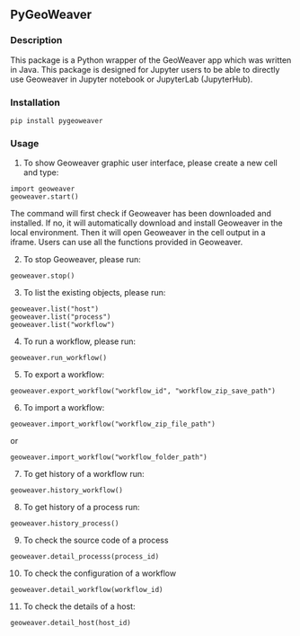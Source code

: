 ## PyGeoWeaver

### Description

This package is a Python wrapper of the GeoWeaver app which was written in Java. This package is designed for Jupyter users to be able to directly use Geoweaver in Jupyter notebook or JupyterLab (JupyterHub).

### Installation

`pip install pygeoweaver`

### Usage

1. To show Geoweaver graphic user interface, please create a new cell and type:

```
import geoweaver
geoweaver.start()
```

The command will first check if Geoweaver has been downloaded and installed. If no, it will automatically download and install Geoweaver in the local environment. Then it will open Geoweaver in the cell output in a iframe. Users can use all the functions provided in Geoweaver.

2. To stop Geoweaver, please run:

```
geoweaver.stop()
```

3. To list the existing objects, please run:

```
geoweaver.list("host")
geoweaver.list("process")
geoweaver.list("workflow")
```

4. To run a workflow, please run:
```
geoweaver.run_workflow()
```

5. To export a workflow:

```
geoweaver.export_workflow("workflow_id", "workflow_zip_save_path")
```

6. To import a workflow:

```
geoweaver.import_workflow("workflow_zip_file_path")
```

or

```
geoweaver.import_workflow("workflow_folder_path")
```

7. To get history of a workflow run:

```
geoweaver.history_workflow()
```

8. To get history of a process run:

```
geoweaver.history_process()
```

9. To check the source code of a process

```
geoweaver.detail_processs(process_id)
```

10. To check the configuration of a workflow

```
geoweaver.detail_workflow(workflow_id)
```

11. To check the details of a host:

```
geoweaver.detail_host(host_id)
```


